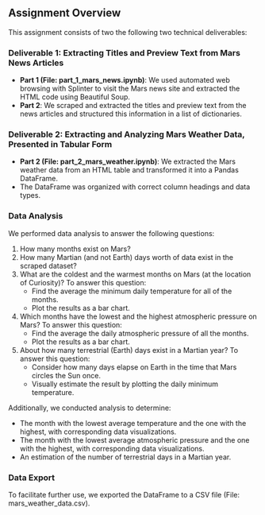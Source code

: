 ## Assignment Overview

This assignment consists of two the following two technical deliverables:

### Deliverable 1: Extracting Titles and Preview Text from Mars News Articles

- **Part 1 (File: part_1_mars_news.ipynb)**: We used automated web browsing with Splinter to visit the Mars news site and extracted the HTML code using Beautiful Soup.
- **Part 2**: We scraped and extracted the titles and preview text from the news articles and structured this information in a list of dictionaries.

### Deliverable 2: Extracting and Analyzing Mars Weather Data, Presented in Tabular Form

- **Part 2 (File: part_2_mars_weather.ipynb)**: We extracted the Mars weather data from an HTML table and transformed it into a Pandas DataFrame.
- The DataFrame was organized with correct column headings and data types.

### Data Analysis

We performed data analysis to answer the following questions:

1. How many months exist on Mars?
2. How many Martian (and not Earth) days worth of data exist in the scraped dataset?
3. What are the coldest and the warmest months on Mars (at the location of Curiosity)? To answer this question:
    * Find the average the minimum daily temperature for all of the months.
    * Plot the results as a bar chart.
4. Which months have the lowest and the highest atmospheric pressure on Mars? To answer this question:
    * Find the average the daily atmospheric pressure of all the months.
    * Plot the results as a bar chart.
5. About how many terrestrial (Earth) days exist in a Martian year? To answer this question:
    * Consider how many days elapse on Earth in the time that Mars circles the Sun once.
    * Visually estimate the result by plotting the daily minimum temperature.

Additionally, we conducted analysis to determine:

- The month with the lowest average temperature and the one with the highest, with corresponding data visualizations.
- The month with the lowest average atmospheric pressure and the one with the highest, with corresponding data visualizations.
- An estimation of the number of terrestrial days in a Martian year.

### Data Export

To facilitate further use, we exported the DataFrame to a CSV file (File: mars_weather_data.csv).
